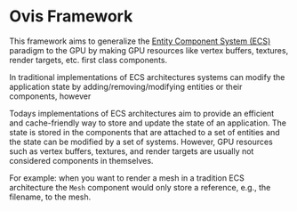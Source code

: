 # Ovis Framework
This framework aims to generalize the [Entity Component System (ECS)](https://en.wikipedia.org/wiki/Entity_component_system) paradigm to the GPU by making GPU resources like vertex buffers, textures, render targets, etc. first class components.


In traditional implementations of ECS architectures systems can modify the application state by adding/removing/modifying entities or their components, however 

Todays implementations of ECS architectures aim to provide an efficient and cache-friendly way to store and update the state of an application.
The state is stored in the components that are attached to a set of entities and the state can be modified by a set of systems.
However, GPU resources such as vertex buffers, textures, and render targets are usually not considered components in themselves.

For example: when you want to render a mesh in a tradition ECS architecture the `Mesh` component would only store a reference, e.g., the filename, to the mesh.

